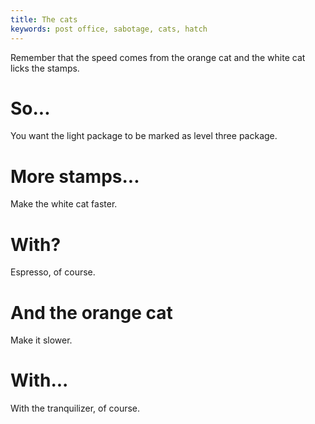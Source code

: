 ```yaml
---
title: The cats
keywords: post office, sabotage, cats, hatch
---
```


Remember that the speed comes from the orange cat and the white cat licks the stamps.

# So...
You want the light package to be marked as level three package.

# More stamps...
Make the white cat faster.

# With?
Espresso, of course.

# And the orange cat
Make it slower.

# With...
With the tranquilizer, of course.
